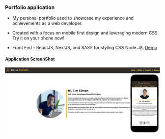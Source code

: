 ### Portfolio application

- My personal portfolio used to showcase my experience and achievements as a web developer. 

- Created with a focus on mobile first design and leveraging modern CSS. Try it on your phone now!
     
- Front End - ReactJS, NextJS, and SASS for styling CSS Node.JS, <a href="https://sirvan.dev/"> Demo </a>


#### Application ScreenShot

![Screenshot](portfolio_ss.png)
